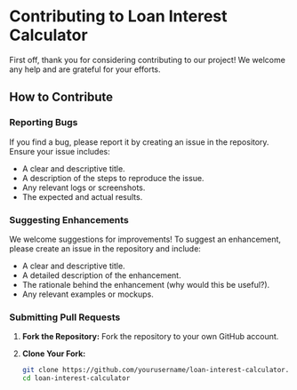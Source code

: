# Contributing to Loan Interest Calculator

First off, thank you for considering contributing to our project! We welcome any help and are grateful for your efforts.

## How to Contribute

### Reporting Bugs

If you find a bug, please report it by creating an issue in the repository. Ensure your issue includes:
- A clear and descriptive title.
- A description of the steps to reproduce the issue.
- Any relevant logs or screenshots.
- The expected and actual results.

### Suggesting Enhancements

We welcome suggestions for improvements! To suggest an enhancement, please create an issue in the repository and include:
- A clear and descriptive title.
- A detailed description of the enhancement.
- The rationale behind the enhancement (why would this be useful?).
- Any relevant examples or mockups.

### Submitting Pull Requests

1. **Fork the Repository:**
   Fork the repository to your own GitHub account.

2. **Clone Your Fork:**
   ```bash
   git clone https://github.com/yourusername/loan-interest-calculator.git
   cd loan-interest-calculator
